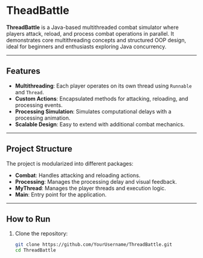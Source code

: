# TheadBattle

**ThreadBattle** is a Java-based multithreaded combat simulator where players attack, reload, and process combat operations in parallel. It demonstrates core multithreading concepts and structured OOP design, ideal for beginners and enthusiasts exploring Java concurrency.

---

## Features

- **Multithreading**: Each player operates on its own thread using `Runnable` and `Thread`.  
- **Custom Actions**: Encapsulated methods for attacking, reloading, and processing events.  
- **Processing Simulation**: Simulates computational delays with a processing animation.  
- **Scalable Design**: Easy to extend with additional combat mechanics.

---

## Project Structure

The project is modularized into different packages:  
- **Combat**: Handles attacking and reloading actions.  
- **Processing**: Manages the processing delay and visual feedback.  
- **MyThread**: Manages the player threads and execution logic.  
- **Main**: Entry point for the application.

---

##  How to Run

1. Clone the repository:  
   ```bash
   git clone https://github.com/YourUsername/ThreadBattle.git
   cd ThreadBattle





































